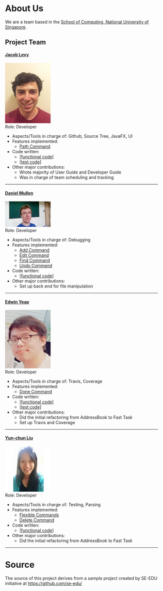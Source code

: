 # About Us

We are a team based in the [School of Computing, National University of Singapore](http://www.comp.nus.edu.sg).

## Project Team

#### [Jacob Levy](http://github.com/levyjr) <br>
<img src="images/PhotoJacobLevy.jpg" width="150"><br>
Role: Developer <br>
* Aspects/Tools in charge of: Github, Source Tree, JavaFX, UI
* Features implemented:
   * [Path Command](https://github.com/CS2103JAN2017-F11-B2/main/blob/master/docs/UserGuide.md)
* Code written:
   * [[functional code](https://github.com/CS2103JAN2017-F11-B2/main/blob/master/collated/main/A0164061N.md)]
   * [[test code](https://github.com/CS2103JAN2017-F11-B2/main/blob/master/collated/test/A0164061N.md)]
* Other major contributions:
   * Wrote majority of User Guide and Developer Guide
   * Was in charge of team scheduling and tracking

-----

#### [Daniel Mullen](http://github.com/DanielMullen3)
<img src="images/dan2.jpg" width="150"><br>
Role: Developer <br>
* Aspects/Tools in charge of: Debugging
* Features implemented:
   * [Add Command](https://github.com/CS2103JAN2017-F11-B2/main/blob/master/docs/UserGuide.md)
   * [Edit Command](https://github.com/CS2103JAN2017-F11-B2/main/blob/master/docs/UserGuide.md)
   * [Find Command](https://github.com/CS2103JAN2017-F11-B2/main/blob/master/docs/UserGuide.md)
   * [Undo Command](https://github.com/CS2103JAN2017-F11-B2/main/blob/master/docs/UserGuide.md)
* Code written:
   * [[functional code](https://github.com/CS2103JAN2017-F11-B2/main/blob/master/collated/main/A0163845X.md)]
* Other major contributions:
    * Set up back end for file manipulation
-----

#### [Edwin Yeap](http://github.com/edwinyeap)
<img src="images/aboutus_edwin.jpg" width="150"><br>
Role: Developer <br>
* Aspects/Tools in charge of: Travis, Coverage
* Features implemented:
   * [Done Command](https://github.com/CS2103JAN2017-F11-B2/main/blob/master/docs/UserGuide.md)
* Code written:
   * [[functional code](https://github.com/CS2103JAN2017-F11-B2/main/blob/master/collated/main/A0146757R.md)]
   * [[test code](https://github.com/CS2103JAN2017-F11-B2/main/blob/master/collated/test/A0146757R.md)]
* Other major contributions:
   * Did the initial refactoring from AddressBook to Fast Task
   * Set up Travis and Coverage

-----

#### [Yun-chun Liu](http://github.com/yunchun-liu)
<img src="images/edith.jpg" width="150"><br>
Role: Developer <br>
* Aspects/Tools in charge of: Testing, Parsing
* Features implemented:
   * [Flexible Commands](https://github.com/CS2103JAN2017-F11-B2/main/blob/master/docs/UserGuide.md)
   * [Delete Command](https://github.com/CS2103JAN2017-F11-B2/main/blob/master/docs/UserGuide.md)
* Code written:
   * [[functional code](https://github.com/CS2103JAN2017-F11-B2/main/blob/master/collated/main/A0152855Y.md)]
* Other major contributions:
   * Did the initial refactoring from AddressBook to Fast Task

-----

# Source

The source of this project derives from a sample project created by SE-EDU initiative at https://github.com/se-edu/
